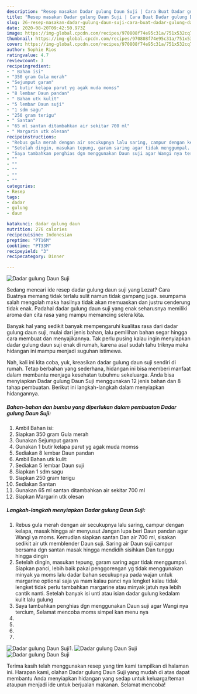 ```yaml
---
description: "Resep masakan Dadar gulung Daun Suji | Cara Buat Dadar gulung Daun Suji Yang Enak Banget"
title: "Resep masakan Dadar gulung Daun Suji | Cara Buat Dadar gulung Daun Suji Yang Enak Banget"
slug: 26-resep-masakan-dadar-gulung-daun-suji-cara-buat-dadar-gulung-daun-suji-yang-enak-banget
date: 2020-08-20T09:42:50.973Z
image: https://img-global.cpcdn.com/recipes/970808f74e95c31a/751x532cq70/dadar-gulung-daun-suji-foto-resep-utama.jpg
thumbnail: https://img-global.cpcdn.com/recipes/970808f74e95c31a/751x532cq70/dadar-gulung-daun-suji-foto-resep-utama.jpg
cover: https://img-global.cpcdn.com/recipes/970808f74e95c31a/751x532cq70/dadar-gulung-daun-suji-foto-resep-utama.jpg
author: Sophie Rios
ratingvalue: 4.7
reviewcount: 3
recipeingredient:
- " Bahan isi"
- "350 gram Gula merah"
- "Sejumput garam"
- "1 butir kelapa parut yg agak muda momss"
- "8 lembar Daun pandan"
- " Bahan utk kulit"
- "5 lembar Daun suji"
- "1 sdm sagu"
- "250 gram terigu"
- " Santan"
- "65 ml santan ditambahkan air sekitar 700 ml"
- " Margarin utk olesan"
recipeinstructions:
- "Rebus gula merah dengan air secukupnya lalu saring, campur dengan kelapa, masak hingga air menyusut Jangan lupa beri Daun pandan agar Wangi ya moms. Kemudian siapkan santan Dan air 700 ml, sisakan sedikit air utk memblender Daun suji. Saring air Daun suji campur bersama dgn santan masak hingga mendidih sisihkan Dan tunggu hingga dingin"
- "Setelah dingin, masukan tepung, garam saring agar tidak menggumpal. Siapkan panci, lebih baik pakai penggorengan yg tidak menggunakan minyak ya moms lalu dadar bahan secukupnya pada wajan untuk margarine optional saja ya mam kalau panci nya lengket kalau tidak lengket tidak perlu tambahkan margarine atau minyak jatuh nya lebih cantik nanti. Setelah banyak isi unti atau isian dadar gulung kedalam kulit lalu gulung"
- "Saya tambahkan penghias dgn menggunakan Daun suji agar Wangi nya tercium, Selamat mencoba moms simpel kan menu nya"
- ""
- ""
- ""
- ""
- ""
categories:
- Resep
tags:
- dadar
- gulung
- daun

katakunci: dadar gulung daun 
nutrition: 276 calories
recipecuisine: Indonesian
preptime: "PT16M"
cooktime: "PT33M"
recipeyield: "3"
recipecategory: Dinner

---
```



![Dadar gulung Daun Suji](https://img-global.cpcdn.com/recipes/970808f74e95c31a/751x532cq70/dadar-gulung-daun-suji-foto-resep-utama.jpg)

Sedang mencari ide resep dadar gulung daun suji yang Lezat? Cara Buatnya memang tidak terlalu sulit namun tidak gampang juga. seumpama salah mengolah maka hasilnya tidak akan memuaskan dan justru cenderung tidak enak. Padahal dadar gulung daun suji yang enak seharusnya memiliki aroma dan cita rasa yang mampu memancing selera kita.



Banyak hal yang sedikit banyak mempengaruhi kualitas rasa dari dadar gulung daun suji, mulai dari jenis bahan, lalu pemilihan bahan segar hingga cara membuat dan menyajikannya. Tak perlu pusing kalau ingin menyiapkan dadar gulung daun suji enak di rumah, karena asal sudah tahu triknya maka hidangan ini mampu menjadi suguhan istimewa.


Nah, kali ini kita coba, yuk, kreasikan dadar gulung daun suji sendiri di rumah. Tetap berbahan yang sederhana, hidangan ini bisa memberi manfaat dalam membantu menjaga kesehatan tubuhmu sekeluarga. Anda bisa menyiapkan Dadar gulung Daun Suji menggunakan 12 jenis bahan dan 8 tahap pembuatan. Berikut ini langkah-langkah dalam menyiapkan hidangannya.

<!--inarticleads1-->

##### Bahan-bahan dan bumbu yang diperlukan dalam pembuatan Dadar gulung Daun Suji:

1. Ambil  Bahan isi:
1. Siapkan 350 gram Gula merah
1. Gunakan Sejumput garam
1. Gunakan 1 butir kelapa parut yg agak muda momss
1. Sediakan 8 lembar Daun pandan
1. Ambil  Bahan utk kulit:
1. Sediakan 5 lembar Daun suji
1. Siapkan 1 sdm sagu
1. Siapkan 250 gram terigu
1. Sediakan  Santan
1. Gunakan 65 ml santan ditambahkan air sekitar 700 ml
1. Siapkan  Margarin utk olesan




<!--inarticleads2-->

##### Langkah-langkah menyiapkan Dadar gulung Daun Suji:

1. Rebus gula merah dengan air secukupnya lalu saring, campur dengan kelapa, masak hingga air menyusut Jangan lupa beri Daun pandan agar Wangi ya moms. Kemudian siapkan santan Dan air 700 ml, sisakan sedikit air utk memblender Daun suji. Saring air Daun suji campur bersama dgn santan masak hingga mendidih sisihkan Dan tunggu hingga dingin
1. Setelah dingin, masukan tepung, garam saring agar tidak menggumpal. Siapkan panci, lebih baik pakai penggorengan yg tidak menggunakan minyak ya moms lalu dadar bahan secukupnya pada wajan untuk margarine optional saja ya mam kalau panci nya lengket kalau tidak lengket tidak perlu tambahkan margarine atau minyak jatuh nya lebih cantik nanti. Setelah banyak isi unti atau isian dadar gulung kedalam kulit lalu gulung
1. Saya tambahkan penghias dgn menggunakan Daun suji agar Wangi nya tercium, Selamat mencoba moms simpel kan menu nya
1. 
1. 
1. 
1. 
<img src="//assets-global.cpcdn.com/assets/icons/button_play-2c75c40dde080a61004c1f40b05d8f140eaff45d7e9e6481dc71c63d2e7c4909.png" alt="Dadar gulung Daun Suji">1. 
<img src="//assets-global.cpcdn.com/assets/icons/button_play-2c75c40dde080a61004c1f40b05d8f140eaff45d7e9e6481dc71c63d2e7c4909.png" alt="Dadar gulung Daun Suji"><img src="//assets-global.cpcdn.com/assets/icons/button_play-2c75c40dde080a61004c1f40b05d8f140eaff45d7e9e6481dc71c63d2e7c4909.png" alt="Dadar gulung Daun Suji">



Terima kasih telah menggunakan resep yang tim kami tampilkan di halaman ini. Harapan kami, olahan Dadar gulung Daun Suji yang mudah di atas dapat membantu Anda menyiapkan hidangan yang sedap untuk keluarga/teman ataupun menjadi ide untuk berjualan makanan. Selamat mencoba!
